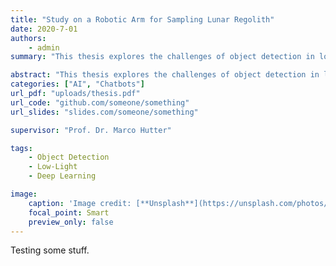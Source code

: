 ```yaml
---
title: "Study on a Robotic Arm for Sampling Lunar Regolith"
date: 2020-7-01
authors:
    - admin
summary: "This thesis explores the challenges of object detection in low-light conditions and proposes a novel approach to improve performance. We demonstrate the effectiveness of our method on a standard benchmark dataset, achieving state-of-the-art results in challenging scenarios."

abstract: "This thesis explores the challenges of object detection in low-light conditions and proposes a novel approach to improve performance. We demonstrate the effectiveness of our method on a standard benchmark dataset, achieving state-of-the-art results in challenging scenarios."
categories: ["AI", "Chatbots"]
url_pdf: "uploads/thesis.pdf"
url_code: "github.com/someone/something"
url_slides: "slides.com/someone/something"

supervisor: "Prof. Dr. Marco Hutter"

tags: 
    - Object Detection
    - Low-Light
    - Deep Learning

image:
    caption: 'Image credit: [**Unsplash**](https://unsplash.com/photos/Bkci_8qcdvQ)'
    focal_point: Smart
    preview_only: false
---
```


Testing some stuff.